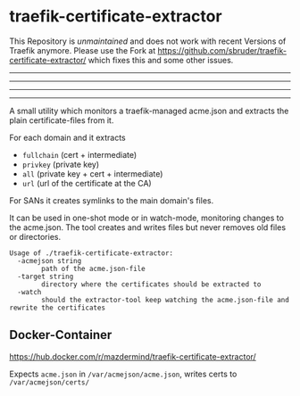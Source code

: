 traefik-certificate-extractor
=============================

This Repository is *unmaintained* and does not work with recent Versions of Traefik anymore. Please use the Fork at https://github.com/sbruder/traefik-certificate-extractor/ which fixes this and some other issues.


----
----
----
----


A small utility which monitors a traefik-managed acme.json and extracts the plain certificate-files from it.

For each domain and it extracts
 - `fullchain` (cert + intermediate)
 - `privkey` (private key)
 - `all` (private key + cert + intermediate)
 - `url` (url of the certificate at the CA)

For SANs it creates symlinks to the main domain's files.

It can be used in one-shot mode or in watch-mode, monitoring changes to the acme.json.
The tool creates and writes files but never removes old files or directories.

```
Usage of ./traefik-certificate-extractor:
  -acmejson string
    	path of the acme.json-file
  -target string
    	directory where the certificates should be extracted to
  -watch
    	should the extractor-tool keep watching the acme.json-file and rewrite the certificates
```

Docker-Container
----------------
https://hub.docker.com/r/mazdermind/traefik-certificate-extractor/

Expects `acme.json` in `/var/acmejson/acme.json`, writes certs to `/var/acmejson/certs/`
